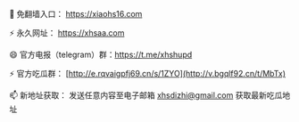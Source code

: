 👋 免翻墙入口： https://xiaohs16.com

⚡ 永久网址： https://xhsaa.com


😄 官方电报（telegram）群：https://t.me/xhshupd

⚡ 官方吃瓜群： [http://e.rqvaigpfj69.cn/s/1ZYO](http://v.bgqlf92.cn/t/MbTx)

📫 新地址获取： 发送任意内容至电子邮箱 xhsdizhi@gmail.com 获取最新吃瓜地址
